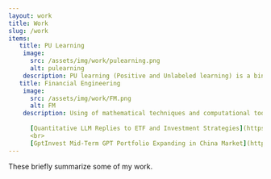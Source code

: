 ```yaml
---
layout: work
title: Work
slug: /work
items:
   title: PU Learning
    image:
      src: /assets/img/work/pulearning.png
      alt: pulearning
    description: PU learning (Positive and Unlabeled learning) is a binary classification setting where the training data consists of positive examples and unlabeled examples that may contain both positive and negative instances.
   title: Financial Engineering
    image:
      src: /assets/img/work/FM.png
      alt: FM
    description: Using of mathematical techniques and computational tools to solve complex financial problems and design innovative financial products and strategies. <br>
    
      [Quantitative LLM Replies to ETF and Investment Strategies](https://hkustconnect-my.sharepoint.com/:b:/g/personal/jwangiy_connect_ust_hk/EaqbJZiUSlNLoP3pvxBtRp8BQ80nCzhZqvracMaN_-3veA?e=cydYW6) 
      <br>
      [GptInvest Mid-Term GPT Portfolio Expanding in China Market](https://hkustconnect-my.sharepoint.com/:b:/g/personal/jwangiy_connect_ust_hk/EcZaS5FSPNtJhZiytHs3_7wBk-s8t9IzXrKQX555_tla5g?e=qQCqde)
---
```


These briefly summarize some of my work.

<br />
